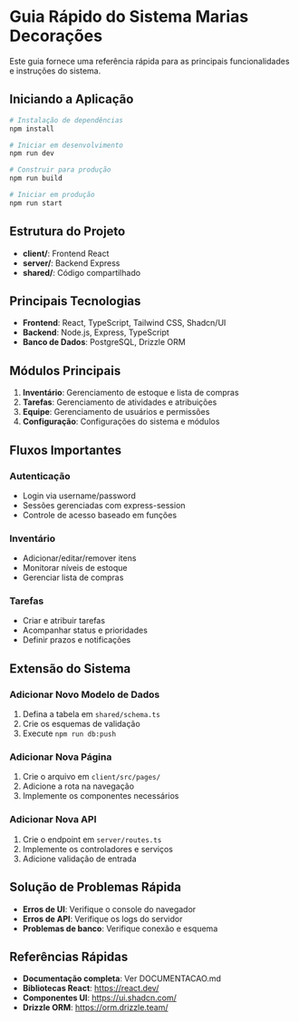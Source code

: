 
# Guia Rápido do Sistema Marias Decorações

Este guia fornece uma referência rápida para as principais funcionalidades e instruções do sistema.

## Iniciando a Aplicação

```bash
# Instalação de dependências
npm install

# Iniciar em desenvolvimento
npm run dev

# Construir para produção
npm run build

# Iniciar em produção
npm run start
```

## Estrutura do Projeto

- **client/**: Frontend React
- **server/**: Backend Express
- **shared/**: Código compartilhado

## Principais Tecnologias

- **Frontend**: React, TypeScript, Tailwind CSS, Shadcn/UI
- **Backend**: Node.js, Express, TypeScript
- **Banco de Dados**: PostgreSQL, Drizzle ORM

## Módulos Principais

1. **Inventário**: Gerenciamento de estoque e lista de compras
2. **Tarefas**: Gerenciamento de atividades e atribuições
3. **Equipe**: Gerenciamento de usuários e permissões
4. **Configuração**: Configurações do sistema e módulos

## Fluxos Importantes

### Autenticação
- Login via username/password
- Sessões gerenciadas com express-session
- Controle de acesso baseado em funções

### Inventário
- Adicionar/editar/remover itens
- Monitorar níveis de estoque
- Gerenciar lista de compras

### Tarefas
- Criar e atribuir tarefas
- Acompanhar status e prioridades
- Definir prazos e notificações

## Extensão do Sistema

### Adicionar Novo Modelo de Dados
1. Defina a tabela em `shared/schema.ts`
2. Crie os esquemas de validação
3. Execute `npm run db:push`

### Adicionar Nova Página
1. Crie o arquivo em `client/src/pages/`
2. Adicione a rota na navegação
3. Implemente os componentes necessários

### Adicionar Nova API
1. Crie o endpoint em `server/routes.ts`
2. Implemente os controladores e serviços
3. Adicione validação de entrada

## Solução de Problemas Rápida

- **Erros de UI**: Verifique o console do navegador
- **Erros de API**: Verifique os logs do servidor
- **Problemas de banco**: Verifique conexão e esquema

## Referências Rápidas

- **Documentação completa**: Ver DOCUMENTACAO.md
- **Bibliotecas React**: https://react.dev/
- **Componentes UI**: https://ui.shadcn.com/
- **Drizzle ORM**: https://orm.drizzle.team/
